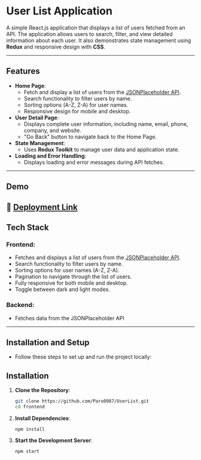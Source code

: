 # **User List Application**

A simple React.js application that displays a list of users fetched from an API. The application allows users to search, filter, and view detailed information about each user. It also demonstrates state management using **Redux** and responsive design with **CSS**.

---

## **Features**

- **Home Page**:
  - Fetch and display a list of users from the [JSONPlaceholder API](https://jsonplaceholder.typicode.com/users).
  - Search functionality to filter users by name.
  - Sorting options (A-Z, Z-A) for user names.
  - Responsive design for mobile and desktop.
- **User Detail Page**:
  - Displays complete user information, including name, email, phone, company, and website.
  - "Go Back" button to navigate back to the Home Page.
- **State Management**:
  - Uses **Redux Toolkit** to manage user data and application state.
- **Loading and Error Handling**:
  - Displays loading and error messages during API fetches.

---

## **Demo**

🚀 [Deployment Link](https://user-list-one-mu.vercel.app/)
---
## Tech Stack

### Frontend:
- Fetches and displays a list of users from the [JSONPlaceholder API](https://jsonplaceholder.typicode.com/users).
- Search functionality to filter users by name.
- Sorting options for user names (A-Z, Z-A).
- Pagination to navigate through the list of users.
- Fully responsive for both mobile and desktop.
- Toggle between dark and light modes.

### Backend:
- Fetches data from the JSONPlaceholder API

---

## Installation and Setup
- Follow these steps to set up and run the project locally:
## **Installation**

1. **Clone the Repository**:
   ```bash
   git clone https://github.com/Paro0987/UserList.git
   cd frontend
2. **Install Dependencies**:
   ```
   npm install
4. **Start the Development Server**:
   ```
   npm start
   
